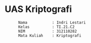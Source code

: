 # UAS Kriptografi

          Nama           : Indri Lestari
          Kelas          : TI.21.C2
          NIM            : 312110282
          Mata Kuliah    : Kriptografi
